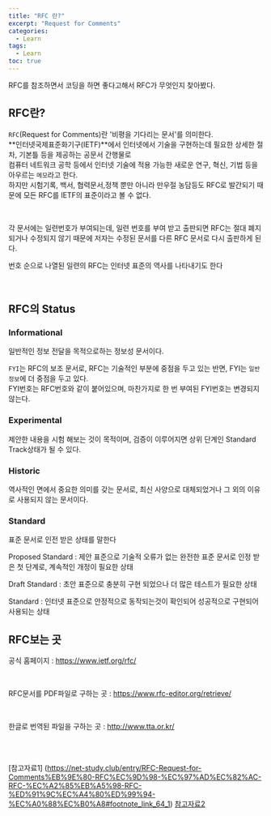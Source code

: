 ```yaml
---
title: "RFC 란?"
excerpt: "Request for Comments"
categories: 
  - Learn
tags: 
  - Learn
toc: true
---
```


RFC를 참조하면서 코딩을 하면 좋다고해서  RFC가 무엇인지 찾아봤다.<br>


## RFC란?
`RFC`(Request for Comments)란 '비평을 기다리는 문서'를 의미한다.<br>
**인터넷국제표준화기구(IETF)**에서 인터넷에서 기술을 구현하는데 필요한 상세한 절차, 기본틀 등을 제공하는 공문서 간행물로 <br> 컴퓨터 네트워크 공학 등에서 인터넷 기술에 적용 가능한 새로운 연구, 혁신, 기법 등을 아우르는 `메모`라고 한다.<br>
하지만 시험기록, 백서, 협력문서,정책 뿐만 아니라 만우절 농담등도 RFC로 발간되기 때문에 모든 RFC를 IETF의 표준이라고 볼 수 없다.<br>

<br>

각 문서에는 일련번호가 부여되는데, 일련 번호를 부여 받고 출판되면 RFC는 절대 폐지되거나 수정되지 않기 때문에 저자는 수정된 문서를 다른 RFC 문서로 다시 출판하게 된다.<br>

번호 순으로 나열된 일련의 RFC는 인터넷 표준의 역사를 나타내기도 한다<br>

<br>

## RFC의 Status

### Informational

일반적인 정보 전달을 목적으로하는 정보성 문서이다.<br>

`FYI`는 RFC의 보조 문서로, RFC는 기술적인 부분에 중점을 두고 있는 반면, FYI는 `일반 정보`에 더 중점을 두고 있다. <br>
FYI번호는 RFC번호와 같이 붙어있으며, 마찬가지로 한 번 부여된 FYI번호는 변경되지 않는다.
<br>

### Experimental

제안한 내용을 시험 해보는 것이 목적이며, 검증이 이루어지면 상위 단계인 Standard Track상태가 될 수 있다. <br>


### Historic

역사적인 면에서 중요한 의미를 갖는 문서로, 최신 사양으로 대체되었거나 그 외의 이유로 사용되지 않는 문서이다.<br>

### Standard

표준 문서로 인전 받은 상태를 말한다<br>

Proposed Standard : 제안 표준으로 기술적 오류가 없는 완전한 표준 문서로 인정 받은 첫 단계로, 계속적인 개정이 필요한 상태<br>

Draft Standard : 초안 표준으로 충분히 구현 되었으나 더 많은 테스트가 필요한 상태<br>

Standard : 인터넷 표준으로 안정적으로 동작되는것이 확인되어 성공적으로 구현되어 사용되는 상태<br>


## RFC보는 곳

공식 홈페이지 : https://www.ietf.org/rfc/

<br>


RFC문서를 PDF파일로 구하는 곳 : https://www.rfc-editor.org/retrieve/

<br>

한글로 번역된 파일을 구하는 곳 : http://www.tta.or.kr/


<br><br>

[참고자료1]
(https://net-study.club/entry/RFC-Request-for-Comments%EB%9E%80-RFC%EC%9D%98-%EC%97%AD%EC%82%AC-RFC-%EC%A2%85%EB%A5%98-RFC-%ED%91%9C%EC%A4%80%ED%99%94-%EC%A0%88%EC%B0%A8#footnote_link_64_1)
[참고자료2](https://m.blog.naver.com/PostView.nhn?blogId=msnayana&logNo=80163440867&proxyReferer=https:%2F%2Fwww.google.com%2F)


<br><br>